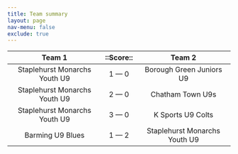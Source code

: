 ```yaml
---
title: Team summary
layout: page
nav-menu: false
exclude: true
---
```




|            Team 1             |  ::Score::  |            Team 2             |
|:-----------------------------:|:-----------:|:-----------------------------:|
| Staplehurst Monarchs Youth U9 | 1 &mdash; 0 |   Borough Green Juniors U9    |
| Staplehurst Monarchs Youth U9 | 2 &mdash; 0 |       Chatham Town U9s        |
| Staplehurst Monarchs Youth U9 | 3 &mdash; 0 |       K Sports U9 Colts       |
|       Barming U9 Blues        | 1 &mdash; 2 | Staplehurst Monarchs Youth U9 |

 <br /><br /><br />